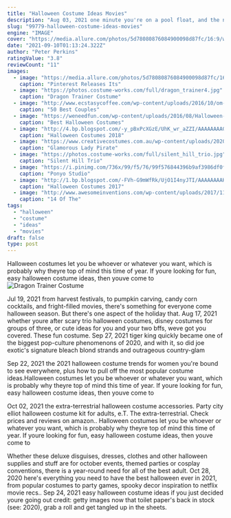```yaml
---
title: "Halloween Costume Ideas Movies"
description: "Aug 03, 2021 one minute you're on a pool float, and the next you're jamming to halloween tunes, because the spookiest holiday of the year is just around the corner.. As you gear up for the big day,"
slug: "99779-halloween-costume-ideas-movies"
engine: "IMAGE"
cover: "https://media.allure.com/photos/5d78080876084900098d87fc/16:9/w_2560,c_limit/halloween-makeup-social.jpg"
date: "2021-09-10T01:13:24.322Z"
author: "Peter Perkins"
ratingValue: "3.8"
reviewCount: "11"
images:
  - image: "https://media.allure.com/photos/5d78080876084900098d87fc/16:9/w_2560,c_limit/halloween-makeup-social.jpg"
    caption: "Pinterest Releases Its"
  - image: "https://photos.costume-works.com/full/dragon_trainer4.jpg"
    caption: "Dragon Trainer Costume"
  - image: "http://www.ecstasycoffee.com/wp-content/uploads/2016/10/om-Brad.jpg"
    caption: "50 Best Couples"
  - image: "https://weneedfun.com/wp-content/uploads/2016/08/Halloween-Costumes-For-Men-11-692x1024.jpg"
    caption: "Best Halloween Costumes"
  - image: "http://4.bp.blogspot.com/-y_pBxPcXGzE/UhK_wr_aZZI/AAAAAAAAGyE/0u0SHkOjS9E/s1600/witch_doctor.jpg"
    caption: "Halloween Costumes 2018"
  - image: "https://www.creativecostumes.com.au/wp-content/uploads/2020/09/Glamorous-Lady-Pirate-Costume.jpg"
    caption: "Glamorous Lady Pirate"
  - image: "https://photos.costume-works.com/full/silent_hill_trio.jpg"
    caption: "Silent Hill Trio"
  - image: "https://i.pinimg.com/736x/99/f5/76/99f576844396b9af3986df0f49b5725c--ponyo-studio-ghibli-cosplay.jpg"
    caption: "Ponyo Studio"
  - image: "http://1.bp.blogspot.com/-FVh-G9mWfRk/UjO1I4nyJTI/AAAAAAAAHbM/WUERdjag0m8/s1600/crazy-halloween-costume-ideas-part2-18.jpg"
    caption: "Halloween Costumes 2017"
  - image: "http://www.awesomeinventions.com/wp-content/uploads/2017/11/Family-Halloween-Costumes-coffee.jpg"
    caption: "14 Of The"
tags:
  - "halloween"
  - "costume"
  - "ideas"
  - "movies"
draft: false
type: post
---
```


Halloween costumes let you be whoever or whatever you want, which is probably why theyre top of mind this time of year. If youre looking for fun, easy halloween costume ideas, then youve come to
![Dragon Trainer Costume](https://photos.costume-works.com/full/dragon_trainer4.jpg "Dragon Trainer Costume")

Jul 19, 2021 from harvest festivals, to pumpkin carving, candy corn cocktails, and fright-filled movies, there&#39;s something for everyone come halloween season. But there&#39;s one aspect of the holiday that. Aug 17, 2021 whether youre after scary trio halloween costumes, disney costumes for groups of three, or cute ideas for you and your two bffs, weve got you covered. These fun costume. Sep 27, 2021 tiger king quickly became one of the biggest pop-culture phenomenons of 2020, and with it, so did joe exotic&#39;s signature bleach blond strands and outrageous country-glam
<!--inArticleAds-->

<!--galleryOne-->

Sep 22, 2021 the 2021 halloween costume trends for women you're bound to see everywhere, plus how to pull off the most popular costume ideas.Halloween costumes let you be whoever or whatever you want, which is probably why theyre top of mind this time of year. If youre looking for fun, easy halloween costume ideas, then youve come to
<!--inArticleAds-->

<!--galleryTwo-->

Oct 02, 2021 the extra-terrestrial halloween costume accessories. Party city elliot halloween costume kit for adults, e.T. The extra-terrestrial. Check prices and reviews on amazon.. Halloween costumes let you be whoever or whatever you want, which is probably why theyre top of mind this time of year. If youre looking for fun, easy halloween costume ideas, then youve come to
<!--galleryThree-->

Whether these deluxe disguises, dresses, clothes and other halloween supplies and stuff are for october events, themed parties or cosplay conventions, there is a year-round need for all of the best adult. Oct 28, 2020 here's everything you need to have the best halloween ever in 2021, from popular costumes to party games, spooky decor inspiration to netflix movie recs.. Sep 24, 2021 easy halloween costume ideas if you just decided youre going out credit: getty images now that toilet paper's back in stock (see: 2020), grab a roll and get tangled up in the sheets.